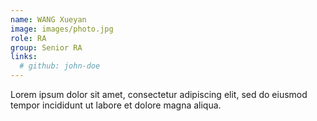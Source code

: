 ```yaml
---
name: WANG Xueyan
image: images/photo.jpg
role: RA
group: Senior RA
links:
  # github: john-doe
---
```


Lorem ipsum dolor sit amet, consectetur adipiscing elit, sed do eiusmod tempor incididunt ut labore et dolore magna aliqua.
